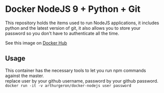 Docker NodeJS 9 + Python + Git
=======================================

This repository holds the items used to run NodeJS applications, it includes python and the latest version of git, it also allows you to store your password so you don't have to authenticate all the time.   

See this image on [Docker Hub](https://hub.docker.com/r/arthurgeron/docker-nodejs/)   
## Usage    

This container has the necessary tools to let you run npm commands against the master.  
        replace user by your github username, password by your github password.   
        `docker run -it -v arthurgeron/docker-nodejs user password`

